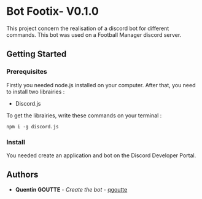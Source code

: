 # Bot Footix- V0.1.0

This project concern the realisation of a discord bot for different commands. This bot was used on a Football Manager discord server.

## Getting Started

### Prerequisites

Firstly you needed node.js installed on your computer.
After that, you need to install two librairies :
* Discord.js

To get the librairies, write these commands on your terminal :
```
npm i -g discord.js
```

### Install

You needed create an application and bot on the Discord Developer Portal.

## Authors

* **Quentin GOUTTE** - *Create the bot* - [qgoutte](https://github.com/qgoutte)
